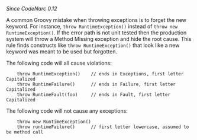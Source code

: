 
*Since CodeNarc 0.12*

A common Groovy mistake when throwing exceptions is to forget the new keyword. For instance, `throw RuntimeException()`
instead of `throw new RuntimeException()`. If the error path is not unit tested then the production system will
throw a Method Missing exception and hide the root cause. This rule finds constructs like `throw RuntimeException()` that
look like a new keyword was meant to be used but forgotten.

The following code will all cause violations:

```
    throw RuntimeException()    // ends in Exceptions, first letter Capitalized
    throw RuntimeFailure()      // ends in Failure, first letter Capitalized
    throw RuntimeFault(foo)     // ends in Fault, first letter Capitalized
```

The following code will not cause any exceptions:

```
    throw new RuntimeException()
    throw runtimeFailure()      // first letter lowercase, assumed to be method call
```


